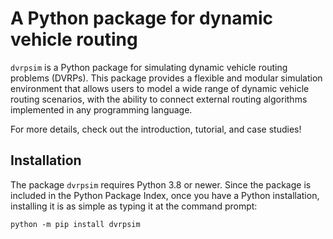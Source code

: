 # A Python package for dynamic vehicle routing

`dvrpsim` is a Python package for simulating dynamic vehicle routing problems (DVRPs).
This package provides a flexible and modular simulation environment that allows users to model a wide range of dynamic vehicle routing scenarios, with the ability to connect external routing algorithms implemented in any programming language.

For more details, check out the introduction, tutorial, and case studies!

## Installation

The package `dvrpsim` requires Python 3.8 or newer.
Since the package is included in the Python Package Index, once you have a Python installation, installing it is as simple as typing it at the command prompt:

```
python -m pip install dvrpsim
```
